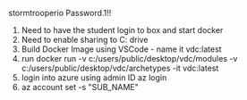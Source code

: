 stormtrooperio
Password.1!!


1. Need to have the student login to box and start docker
1. Need to enable sharing to C: drive
1. Build Docker Image using VSCode - name it vdc:latest
1. run docker run -v c:/users/public/desktop/vdc/modules -v c:/users/public/desktop/vdc/archetypes -it vdc:latest
1. login into azure using admin ID az login
1. az account set -s "SUB_NAME"